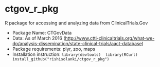# ctgov_r_pkg
R package for accessing and analyzing data from ClinicalTrials.Gov
* Package Name: CTGovData
* Data: As of March 2016 (http://www.ctti-clinicaltrials.org/what-we-do/analysis-dissemination/state-clinical-trials/aact-database)
* Package requirements: plyr, zoo, maps
* Installation instruction:
`library(devtools) 
library(RCurl)
install_github("rishisolanki/ctgov_r_pkg")`

